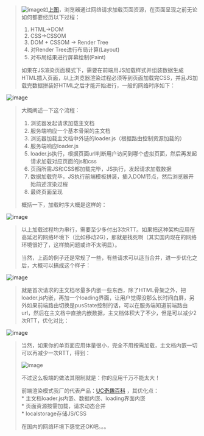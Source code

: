> ![](https://cloud.githubusercontent.com/assets/536297/9624743/1e7c38b8-5182-11e5-81c9-6dafc7587978.png "image")如[上图](https://docs.google.com/presentation/d/1IRHyU7%3Cem%3EcrIiCjl0Gvue0WY3eY%3C/em%3EeYvFQvSfwQouW9368/present?slide=id.gc57996a9_046)，浏览器通过网络请求加载页面资源，在页面呈现之前无论如何都要经历以下过程：
>
> 1. HTML→DOM
> 2. CSS→CSSOM
> 3. DOM + CSSOM → Render Tree
> 4. 对Render Tree进行布局计算\(Layout\)
> 5. 对布局结果进行屏幕绘制\(Paint\)
>
> 如果在JS渲染页面模式下，需要在前端用JS加载样式并组装数据生成HTML插入页面，以上浏览器渲染过程必须等到页面加载完CSS，并且JS加载完数据拼装好HTML之后才能开始进行，一般的网络时序如下：

![](https://cloud.githubusercontent.com/assets/536297/9624818/f2132f92-5182-11e5-94c5-1b7143779a41.png "image")

> 大概阐述一下这个流程：
>
> 1. 浏览器发起请求加载主文档
> 2. 服务端响应一个基本骨架的主文档
> 3. 浏览器加载主文档中外链的loader.js（根据路由控制资源加载的）
> 4. 服务端响应loader.js
> 5. loader.js执行，根据页面url判断用户访问到哪个虚拟页面，然后再发起请求加载对应页面的js和css
> 6. 页面所需JS和CSS都加载完毕，JS执行，发起请求加载数据
> 7. 数据加载完毕，JS执行前端模板拼装，插入DOM节点，然后浏览器开始前述渲染过程
> 8. 最终页面呈现
>
> 概括一下，加载时序大概是这样的：

![](https://cloud.githubusercontent.com/assets/536297/9624911/cf5cc4d0-5183-11e5-9e50-0ff3a49973c0.png "image")

> 以上加载过程均为串行，需要至少多付出3次RTT。如果把这种架构应用在高延迟的网络环境下（比如移动2G），那就是找死啊（其实国内现在的网络环境很好了，这样搞问题或许不太明显）。
>
> 当然，上面的例子还是常规了一些，有些请求可以适当合并，进一步优化之后，大概可以搞成这个样子：

![](https://cloud.githubusercontent.com/assets/536297/9624994/c258727e-5184-11e5-9f84-626723494265.png "image")

> 就是首次请求的主文档尽量多内嵌一些东西，除了HTML骨架之外，把loader.js内嵌，再加一个loading界面，让用户觉得没那么长时间白屏，另外如果前端路由切换是pusState控制的话，可以在服务端知道前端路由url，然后在主文档中直接内嵌数据，主文档体积大了不少，但是可以减少2次RTT，优化对比：

![](https://cloud.githubusercontent.com/assets/536297/9625044/322247d8-5185-11e5-849e-288fe0492d0e.png "image")

> 当然，如果你的单页面应用体量很小，完全不用按需加载，主文档内嵌一切可以再减少一次RTT，得到：
>
> ![](https://cloud.githubusercontent.com/assets/536297/9625075/7530182a-5185-11e5-9ddf-27861731bbda.png "image")
>
> 不过这么极端的做法其限制就是：你的应用千万不能太大！
>
> 前端渲染模式我厂的代表产品：[UC奇趣百科](http://qiqu.uc.cn/?uc%3Cem%3Eparam%3C/em%3Estr=frpfvedncpssntnwbi#!/index/index) ，其优化点：  
> \* 主文档loader.js内嵌、数据内嵌、loading界面内嵌  
> \* 页面资源按需加载，请求动态合并  
> \* localstorage存储JS/CSS
>
> 在国内的网络环境下感觉还OK吧。。。



